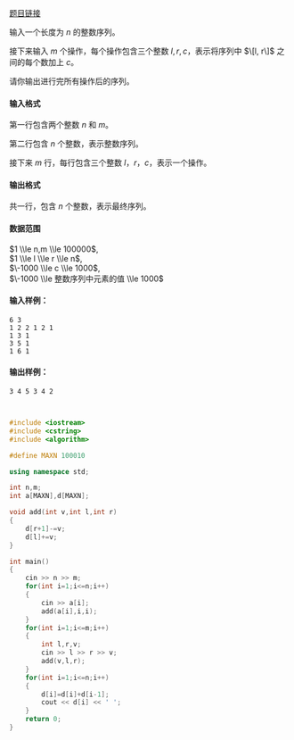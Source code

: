 [题目链接](https://www.acwing.com/problem/content/799/)

输入一个长度为 $n$ 的整数序列。

接下来输入 $m$ 个操作，每个操作包含三个整数 $l, r, c$，表示将序列中 $\[l, r\]$ 之间的每个数加上 $c$。

请你输出进行完所有操作后的序列。

#### 输入格式

第一行包含两个整数 $n$ 和 $m$。

第二行包含 $n$ 个整数，表示整数序列。

接下来 $m$ 行，每行包含三个整数 $l，r，c$，表示一个操作。

#### 输出格式

共一行，包含 $n$ 个整数，表示最终序列。

#### 数据范围

$1 \\le n,m \\le 100000$,  
$1 \\le l \\le r \\le n$,  
$\-1000 \\le c \\le 1000$,  
$\-1000 \\le 整数序列中元素的值 \\le 1000$

#### 输入样例：

    6 3
    1 2 2 1 2 1
    1 3 1
    3 5 1
    1 6 1
    

#### 输出样例：

    3 4 5 3 4 2


```cpp


#include <iostream>
#include <cstring>
#include <algorithm>

#define MAXN 100010

using namespace std;

int n,m;
int a[MAXN],d[MAXN];

void add(int v,int l,int r)
{
    d[r+1]-=v;
    d[l]+=v;
}

int main()
{
    cin >> n >> m;
    for(int i=1;i<=n;i++)
    {
        cin >> a[i];
        add(a[i],i,i);
    }    
    for(int i=1;i<=m;i++)
    {
        int l,r,v;
        cin >> l >> r >> v;
        add(v,l,r);
    }
    for(int i=1;i<=n;i++)
    {
        d[i]=d[i]+d[i-1];
        cout << d[i] << ' ';
    }
    return 0;
}

```